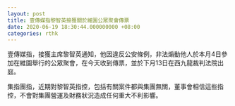 ```yaml
---
layout: post
title: 壹傳媒指黎智英接獲關於維園公眾聚會傳票
date: 2020-06-19 18:30:44.000000000 +08:00
categories: rthk
---
```


壹傳媒指，接獲主席黎智英通知，他因違反公安條例，非法煽動他人於本月4日參加在維園舉行的公眾聚會，在今天收到傳票，並於下月13日在西九龍裁判法院出庭。

集指團指，近期對黎智英指控，包括有關案件都與集團無關，董事會相信這些指控，不會對集團營運及財務狀況造成任何重大不利影響。

